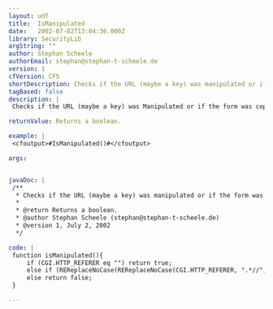 ```yaml
---
layout: udf
title:  IsManipulated
date:   2002-07-02T13:04:36.000Z
library: SecurityLib
argString: ""
author: Stephan Scheele
authorEmail: stephan@stephan-t-scheele.de
version: 1
cfVersion: CF5
shortDescription: Checks if the URL (maybe a key) was manipulated or if the form was copied and changed.
tagBased: false
description: |
 Checks if the URL (maybe a key) was Manipulated or if the form was copied and changed. The file that was called has to be on the same server as the caller file. It doesn't work with the javascript Command self.location.href = &quot;&quot;. Please note that cgi.http_refere can be faked. This is not a perfect test.

returnValue: Returns a boolean.

example: |
 <cfoutput>#IsManipulated()#</cfoutput>

args:


javaDoc: |
 /**
  * Checks if the URL (maybe a key) was manipulated or if the form was copied and changed.
  * 
  * @return Returns a boolean. 
  * @author Stephan Scheele (stephan@stephan-t-scheele.de) 
  * @version 1, July 2, 2002 
  */

code: |
 function isManipulated(){
     if (CGI.HTTP_REFERER eq "") return true;
     else if (REReplaceNoCase(REReplaceNoCase(CGI.HTTP_REFERER, ".*//", "","all"), "/.*", "","all")  neq CGI.HTTP_HOST) return true;
     else return false;
 }

---
```


